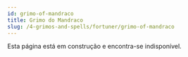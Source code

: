 ```yaml
---
id: grimo-of-mandraco
title: Grimo do Mandraco
slug: /4-grimos-and-spells/fortuner/grimo-of-mandraco
---
```


Esta página está em construção e encontra-se indisponível.
